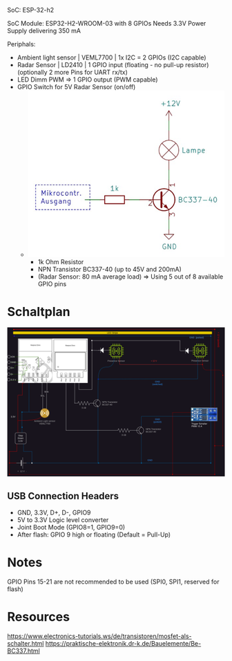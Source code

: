 SoC: ESP-32-h2

SoC Module: ESP32-H2-WROOM-03 with 8 GPIOs
Needs 3.3V Power Supply delivering 350 mA


Periphals:
- Ambient light sensor | VEML7700 | 1x I2C = 2 GPIOs (I2C capable)
- Radar Sensor | LD2410 | 1 GPIO input (floating - no pull-up resistor)  (optionally 2 more Pins for UART rx/tx)
- LED Dimm PWM => 1 GPIO output (PWM capable)
- GPIO Switch for 5V Radar Sensor (on/off)
  - ![NPN Transistor Schaltung.png](npn-transistor-schaltung.png)
    - 1k Ohm Resistor
    - NPN Transistor BC337-40  (up to 45V and 200mA)
    - (Radar Sensor: 80 mA average load)
=> Using 5 out of 8 available GPIO pins

# Schaltplan 
![Wiring_diagram](./wiring_diagram.svg)

## USB Connection Headers
  - GND, 3.3V, D+,  D-, GPIO9 
  - 5V to 3.3V Logic level converter
  - Joint Boot Mode (GPIO8=1, GPIO9=0)
  - After flash: GPIO 9 high or floating (Default = Pull-Up)


# Notes
GPIO Pins 15-21 are not recommended to be used  (SPI0, SPI1, reserved for flash)

# Resources
https://www.electronics-tutorials.ws/de/transistoren/mosfet-als-schalter.html
https://praktische-elektronik.dr-k.de/Bauelemente/Be-BC337.html
